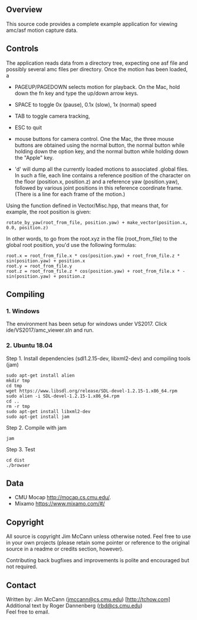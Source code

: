 ## Overview

This source code provides a complete example application for viewing amc/asf
motion capture data.

## Controls

The application reads data from a directory tree, expecting one asf file and
possibly several amc files per directory. Once the motion has been loaded,
a
* PAGEUP/PAGEDOWN selects motion for playback. On the Mac, hold down the fn key and type the up/down arrow keys.

* SPACE to toggle 0x (pause), 0.1x (slow), 1x (normal) speed

* TAB to toggle camera tracking, 

* ESC to quit

* mouse buttons for camera control. One the Mac, the three mouse
buttons are obtained using the normal button, the normal button while
holding down the option key, and the normal button while holding down
the "Apple" key.

* 'd' will dump all the currently loaded motions to associated .global files. In such a file, each line contains a reference position of the character on the floor (position.x, position.z) and a reference yaw (position.yaw),
followed by various joint positions in this reference coordinate frame.
(There is a line for each frame of the motion.)

Using the function defined in Vector/Misc.hpp, that means that, for example,
the root position is given:

```
rotate_by_yaw(root_from_file, position.yaw) + make_vector(position.x, 0.0, position.z)
```

In other words, to go from the root.xyz in the file (root_from_file) to the
global root position, you'd use the following formulas:

```
root.x = root_from_file.x * cos(position.yaw) + root_from_file.z * sin(position.yaw) + position.x
root.y = root_from_file.y
root.z = root_from_file.z * cos(position.yaw) + root_from_file.x * -sin(position.yaw) + position.z
```

## Compiling

### 1. Windows

The environment has been setup for windows under VS2017. Click ide/VS2017/amc_viewer.sln and run.

### 2. Ubuntu 18.04

Step 1. Install dependencies (sdl1.2.15-dev, libxml2-dev) and compiling tools (jam)
```
sudo apt-get install alien
mkdir tmp
cd tmp
wget https://www.libsdl.org/release/SDL-devel-1.2.15-1.x86_64.rpm
sudo alien -i SDL-devel-1.2.15-1.x86_64.rpm
cd ..
rm -r tmp
sudo apt-get install libxml2-dev
sudo apt-get install jam
```

Step 2. Compile with jam
```
jam
```

Step 3. Test
```
cd dist
./browser
```

## Data
- CMU Mocap http://mocap.cs.cmu.edu/.
- Mixamo https://www.mixamo.com/#/

## Copyright
All source is copyright Jim McCann unless otherwise noted. Feel free to use
in your own projects (please retain some pointer or reference to the original
source in a readme or credits section, however).

Contributing back bugfixes and improvements is polite and encouraged but not
required.

## Contact
Written by:
Jim McCann (jmccann@cs.cmu.edu) [http://tchow.com] <br/> Additional text by Roger Dannenberg (rbd@cs.cmu.edu) <br/>Feel free to email.

